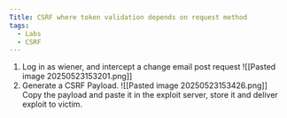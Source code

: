 ```yaml
---
Title: CSRF where token validation depends on request method
tags:
  - Labs
  - CSRF
---
```

1. Log in as wiener, and intercept a change email post request
![[Pasted image 20250523153201.png]]
2. Generate a CSRF Payload.
![[Pasted image 20250523153426.png]]
Copy the payload and paste it in the exploit server, store it and deliver exploit to victim.









